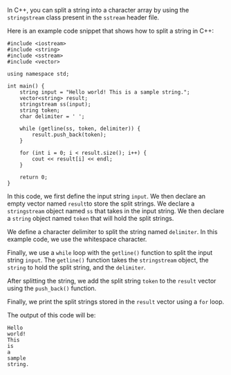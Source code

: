 In C++, you can split a string into a character array by using the `stringstream` class present in the `sstream` header file.

Here is an example code snippet that shows how to split a string in C++:

```
#include <iostream>
#include <string>
#include <sstream>
#include <vector>

using namespace std;

int main() {
    string input = "Hello world! This is a sample string.";
    vector<string> result;
    stringstream ss(input);
    string token;
    char delimiter = ' ';
    
    while (getline(ss, token, delimiter)) {
        result.push_back(token);
    }
    
    for (int i = 0; i < result.size(); i++) {
        cout << result[i] << endl;
    }
    
    return 0;
}
```

In this code, we first define the input string `input`. We then declare an empty vector named `result`to store the split strings. We declare a `stringstream` object named `ss` that takes in the input string. We then declare a `string` object named `token` that will hold the split strings.

We define a character delimiter to split the string named `delimiter`. In this example code, we use the whitespace character.

Finally, we use a `while` loop with the `getline()` function to split the input string `input`. The `getline()` function takes the `stringstream` object, the `string` to hold the split string, and the `delimiter`.

After splitting the string, we add the split string `token` to the `result` vector using the `push_back()` function.

Finally, we print the split strings stored in the `result` vector using a `for` loop.

The output of this code will be:
```
Hello
world!
This
is
a
sample
string.
```
